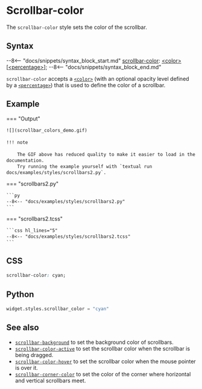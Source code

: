 # Scrollbar-color

The `scrollbar-color` style sets the color of the scrollbar.

## Syntax

--8<-- "docs/snippets/syntax_block_start.md"
<a href="./scrollbar_color">scrollbar-color</a>: <a href="../../../css_types/color">&lt;color&gt;</a> [<a href="../../../css_types/percentage">&lt;percentage&gt;</a>];
--8<-- "docs/snippets/syntax_block_end.md"

`scrollbar-color` accepts a [`<color>`](../../css_types/color.md) (with an optional opacity level defined by a [`<percentage>`](../../css_types/percentage.md)) that is used to define the color of a scrollbar.

## Example

=== "Output"

    ![](scrollbar_colors_demo.gif)

    !!! note

        The GIF above has reduced quality to make it easier to load in the documentation.
        Try running the example yourself with `textual run docs/examples/styles/scrollbars2.py`.

=== "scrollbars2.py"

    ```py
    --8<-- "docs/examples/styles/scrollbars2.py"
    ```

=== "scrollbars2.tcss"

    ```css hl_lines="5"
    --8<-- "docs/examples/styles/scrollbars2.tcss"
    ```

## CSS

```css
scrollbar-color: cyan;
```

## Python

```py
widget.styles.scrollbar_color = "cyan"
```

## See also

 - [`scrollbar-background`](./scrollbar_background.md) to set the background color of scrollbars.
 - [`scrollbar-color-active`](./scrollbar_color_active.md) to set the scrollbar color when the scrollbar is being dragged.
 - [`scrollbar-color-hover`](./scrollbar_color_hover.md) to set the scrollbar color when the mouse pointer is over it.
 - [`scrollbar-corner-color`](./scrollbar_corner_color.md) to set the color of the corner where horizontal and vertical scrollbars meet.
